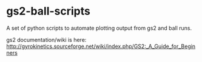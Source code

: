 # gs2-ball-scripts
A set of python scripts to automate plotting output from gs2 and ball runs.

gs2 documentation/wiki is here: http://gyrokinetics.sourceforge.net/wiki/index.php/GS2:_A_Guide_for_Beginners
